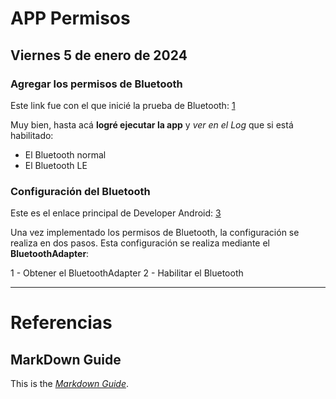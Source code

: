 
# APP Permisos

## Viernes 5 de enero de 2024

### Agregar los permisos de Bluetooth

Este link fue con el que inicié la prueba de Bluetooth: [1]

Muy bien, hasta acá **logré ejecutar la app** y *ver en el Log* que si está habilitado:

- El Bluetooth normal
- El Bluetooth LE

### Configuración del Bluetooth

Este es el enlace principal de Developer Android: [3]

Una vez implementado los permisos de Bluetooth, la configuración se realiza en dos pasos.
Esta configuración se realiza mediante el **BluetoothAdapter**:

1 - Obtener el BluetoothAdapter
2 - Habilitar el Bluetooth

***

# Referencias

[1]: https://developer.android.com/develop/connectivity/bluetooth/bt-permissions?hl=es-419#declare
[2]: https://www.markdownguide.org/basic-syntax/
[3]: https://developer.android.com/develop/connectivity/bluetooth/setup?hl=es-419

## MarkDown Guide

This is the *[Markdown Guide](https://www.markdownguide.org)*.